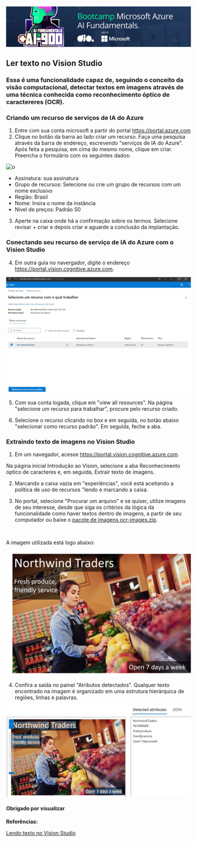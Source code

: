 ![Cor](https://github.com/fanzz293/projeto2_ml-ai900/blob/main/assets/dio.jpeg?raw=true)

## Ler texto no Vision Studio

### Essa é uma funcionalidade capaz de, seguindo o conceito  da visão computacional, detectar textos em imagens através de uma técnica conhecida como reconhecimento óptico de caractereres (OCR). 

### Criando um recurso de serviços de IA do Azure

1. Entre com sua conta microsoft a partir do portal https://portal.azure.com
2. Clique no botão da barra ao lado criar um recurso. Faça uma pesquisa através da barra de endereço, escrevendo "serviços de IA do Azure". Após feita a pesquisa, em cima do mesmo nome, clique em criar. Preencha o formulário com os seguintes dados: 

![o](https://github.com/fanzz293/projeto2_ml-ai900/blob/main/assets/Figura%202%20-%20Formul%C3%A1rio.jpg?raw=true)
 
* Assinatura: sua assinatura
* Grupo de recursos: Selecione ou crie um grupo de recursos com um nome exclusivo
* Região: Brasil
* Nome: Insira o nome da instância
* Nível de preços: Padrão S0

3. Aperte na caixa onde há a confirmação sobre os termos.
Selecione revisar + criar e depois criar e aguarde a conclusão da implantação.

### Conectando seu recurso de serviço de IA do Azure com o Vision Studio

4. Em outra guia no navergador, digite o endereço https://portal.vision.cognitive.azure.com.

![s](https://github.com/fanzz293/projeto2_ml-ai900/blob/main/assets/figura%204.jpg?raw=true)

5. Com sua conta logada, clique em "view all resources". 
Na página "selecione um recurso para trabalhar", procure pelo recurso criado.

6. Selecione o recurso clicando no box e em seguida, no botão abaixo "selecionar como recurso padrão". 
Em seguida, feche a aba. 

### Extraindo texto de imagens no Vision Studio

1. Em um navegador, acesse https://portal.vision.cognitive.azure.com.

Na página inicial Introdução ao Vision, selecione a aba Reconhecimento óptico de caracteres e, em seguida, Extrair texto de imagens.

2. Marcando a caixa vazia em "experiências", você está aceitando a política de uso de recursos "lendo e marcando a caixa.

3. No portal, selecione "Procurar um arquivo" e se quiser, utilize imagens de seu interesse, desde que siga os critérios da lógica da funcionalidade como haver textos dentro de imagens, a partir de seu computador ou baixe o [pacote de imagens ocr-images.zip](https://aka.ms/mslearn-ocr-images/).

&nbsp;

A imagem utilizada está logo abaixo: 

![o](https://github.com/fanzz293/projeto2_ml-ai900/blob/main/inputs/readText/advert.jpg?raw=true)


4. Confira a saída no painel "Atributos detectados". Qualquer texto encontrado na imagem é organizado em uma estrutura hierárquica de regiões, linhas e palavras.

![o](https://github.com/fanzz293/projeto2_ml-ai900/blob/main/outputs/advert.jpg?raw=true)

#### Obrigado por visualizar

**Referências:**

[Lendo texto no Vision Studio](https://microsoftlearning.github.io/mslearn-ai-fundamentals/Instructions/Labs/03-image-analysis.html/) 

